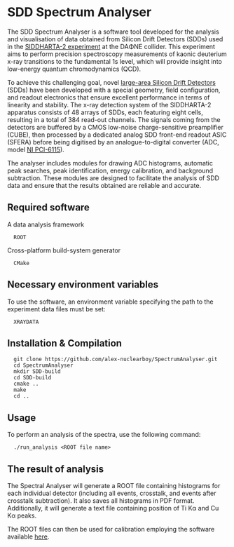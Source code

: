 # SDD Spectrum Analyser

The SDD Spectrum Analyser is a software tool developed for the analysis and visualisation of data obtained from Silicon Drift Detectors (SDDs) used in the <a href="https://iopscience.iop.org/article/10.1088/1402-4896/ac7fc0">SIDDHARTA-2 experiment</a> at the DAΦNE collider. This experiment aims to perform precision spectroscopy measurements of kaonic deuterium x-ray transitions to the fundamental 1s level, which will provide insight into low-energy quantum chromodynamics (QCD).

To achieve this challenging goal, novel <a href="https://iopscience.iop.org/article/10.1088/1361-6501/ac777a/meta">large-area Silicon Drift Detectors</a> (SDDs) have been developed with a special geometry, field configuration, and readout electronics that ensure excellent performance in terms of linearity and stability. The x-ray detection system of the SIDDHARTA-2 apparatus consists of 48 arrays of SDDs, each featuring eight cells, resulting in a total of 384 read-out channels. The signals coming from the detectors are buffered by a CMOS low-noise charge-sensitive preamplifier (CUBE), then processed by a dedicated analog SDD front-end readout ASIC (SFERA) before being digitised by an analogue-to-digital converter (ADC, model <a href="https://www.ni.com/it-it/support/model.pci-6115.html">NI PCI-6115</a>).

The analyser includes modules for drawing ADC histograms, automatic peak searches, peak identification, energy calibration, and background subtraction. These modules are designed to facilitate the analysis of SDD data and ensure that the results obtained are reliable and accurate.

## Required software

A data analysis framework

      ROOT 

Cross-platform build-system generator

      CMake

## Necessary environment variables

To use the software, an environment variable specifying the path to the experiment data files must be set:

      XRAYDATA

## Installation & Compilation

      git clone https://github.com/alex-nuclearboy/SpectrumAnalyser.git
      cd SpectrumAnalyser
      mkdir SDD-build
      cd SDD-build
      cmake ..
      make
      cd ..

## Usage

To perform an analysis of the spectra, use the following command:

      ./run_analysis <ROOT file name>

## The result of analysis

The Spectral Analyser will generate a ROOT file containing histograms for each individual detector (including all events, crosstalk, and events after crosstalk subtraction). 
It also saves all histograms in PDF format. Additionally, it will generate a text file containing position of Ti Kα and Cu Kα peaks.

The ROOT files can then be used for calibration employing the software available <a href="https://github.com/alex-nuclearboy/SDDCalibration">here</a>.
